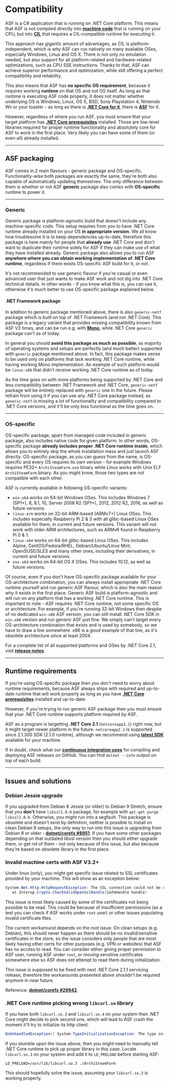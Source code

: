 # Compatibility

ASF is a C# application that is running on .NET Core platform. This means that ASF is not compiled directly into **[machine code](https://en.wikipedia.org/wiki/Machine_code)** that is running on your CPU, but into **[CIL](https://en.wikipedia.org/wiki/Common_Intermediate_Language)** that requires a CIL-compatible runtime for executing it.

This approach has gigantic amount of advantages, as CIL is platform-independent, which is why ASF can run natively on many available OSes, especially Windows, Linux and OS X. There is not only no emulation needed, but also support for all platform-related and hardware-related optimizations, such as CPU SSE instructions. Thanks to that, ASF can achieve superior performance and optimization, while still offering a perfect compatibility and reliability.

This also means that ASF has **no specific OS requirement**, because it requires working **runtime** on that OS and not OS itself. As long as that runtime is executing ASF code properly, it does not matter whether underlying OS is Windows, Linux, OS X, BSD, Sony Playstation 4, Nintendo Wii or your toaster - as long as there is **[.NET Core for it](https://github.com/dotnet/core-setup#daily-builds)**, there is **[ASF](https://github.com/JustArchi/ArchiSteamFarm/releases/latest)** for it.

However, regardless of where you run ASF, you must ensure that your target platform has **[.NET Core prerequisites](https://github.com/dotnet/core/blob/master/Documentation/prereqs.md)** installed. Those are low-level libraries required for proper runtime functionality and absolutely core for ASF to work in the first place. Very likely you can have some of them (or even all) already installed.

---

## ASF packaging

ASF comes in 2 main flavours - generic package and OS-specific. Functionality-wise both packages are exactly the same, they're both also capable of automatically updating themselves. The only difference between them is whether or not ASF **generic** package also comes with **OS-specific** runtime to power it.

---

### Generic

Generic package is platform-agnostic build that doesn't include any machine-specific code. This setup requires from you to have .NET Core runtime already installed on your OS **in appropriate version**. We all know how troublesome it is to keep dependencies up-to-date, therefore this package is here mainly for people that **already use** .NET Core and don't want to duplicate their runtime solely for ASF if they can make use of what they have installed already. Generic package also allows you to run ASF **anywhere where you can obtain working implementation of .NET Core runtime**, regardless if there exists OS-specific ASF build for it, or not.

It's not recommended to use generic flavour if you're casual or even advanced user that just wants to make ASF work and not dig into .NET Core technical details. In other words - if you know what this is, you can use it, otherwise it's much better to use OS-specific package explained below.

#### .NET Framework package

In addition to generic package mentioned above, there is also `generic-netf` package which is built on top of .NET Framework (and not .NET Core). This package is a legacy variant that provides missing compatibility known from ASF V2 times, and can be run e.g. with **[Mono](https://www.mono-project.com)**, while .NET Core `generic` package can't as of today.

In general you should **avoid this package as much as possible**, as majority of operating systems and setups are perfectly (and much better) supported with `generic` package mentioned above. In fact, this package makes sense to be used only on platforms that lack working .NET Core runtime, while having working Mono implementation. An example of such platform would be `linux-x86` that didn't receive working .NET Core runtime as of today.

As the time goes on with more platforms being supported by .NET Core and less compatibility between .NET Framework and .NET Core, `generic-netf` package will be entirely replaced with `generic` one in the future. Please refrain from using it if you can use any .NET Core package instead, as `generic-netf` is missing a lot of functionality and compatibility compared to .NET Core versions, and it'll be only less functional as the time goes on.

---

### OS-specific

OS-specific package, apart from managed code included in generic package, also includes native code for given platform. In other words, OS-specific package **already includes proper .NET Core runtime inside**, which allows you to entirely skip the whole installation mess and just launch ASF directly. OS-specific package, as you can guess from the name, is OS-specific and every OS requires its own version - for example Windows requires PE32+ `ArchiSteamFarm.exe` binary while Linux works with Unix ELF `ArchiSteamFarm` binary. As you might know, those two types are not compatible with each other.

ASF is currently available in following OS-specific variants:

- `win-x64` works on 64-bit Windows OSes. This includes Windows 7 (SP1+), 8, 8.1, 10, Server 2008 R2 (SP1+), 2012, 2012 R2, 2016, as well as future versions.
- `linux-arm` works on 32-bit ARM-based (ARMv7+) Linux OSes. This includes especially Raspberry Pi 2 & 3 with all glibc-based Linux OSes available for them, in current and future versions. This variant will not work with older ARM architectures, such as ARMv6 found in Raspberry Pi 0 & 1.
- `linux-x64` works on 64-bit glibc-based Linux OSes. This includes Alpine, CentOS/Fedora/RHEL, Debian/Ubuntu/Linux Mint, OpenSUSE/SLES and many other ones, including their derivatives, in current and future versions.
- `osx-x64` works on 64-bit OS X OSes. This includes 10.12, as well as future versions.

Of course, even if you don't have OS-specific package available for your OS-architecture combination, you can always install appropriate .NET Core runtime yourself and run generic ASF flavour, which is also the main reason why it exists in the first place. Generic ASF build is platform-agnostic and will run on any platform that has a working .NET Core runtime. This is important to note - ASF requires .NET Core runtime, not some specific OS or architecture. For example, if you're running 32-bit Windows then despite of no dedicated `win-x86` ASF version, you can still install .NET Core SDK in `win-x86` version and run generic ASF just fine. We simply can't target every OS-architecture combination that exists and is used by somebody, so we have to draw a line somewhere. x86 is a good example of that line, as it's obsolete architecture since at least 2004.

For a complete list of all supported platforms and OSes by .NET Core 2.1, visit **[release notes](https://github.com/dotnet/core/blob/master/release-notes/2.1/2.1-supported-os.md)**.

---

## Runtime requirements

If you're using OS-specific package then you don't need to worry about runtime requirements, because ASF always ships with required and up-to-date runtime that will work properly as long as you have **[.NET Core prerequisites](https://github.com/dotnet/core/blob/master/Documentation/prereqs.md)** installed and up-to-date.

However, if you're trying to run generic ASF package then you must ensure that your .NET Core runtime supports platform required by ASF.

ASF as a program is targetting **.NET Core 2.1** (`netcoreapp2.1`) right now, but it might target newer platform in the future. `netcoreapp2.1` is supported since 2.1.300 SDK (2.1.0 runtime), although we recommend using **[latest SDK](https://www.microsoft.com/net/download)** available for your machine.

If in doubt, check what our **[continuous integration uses](https://ci.appveyor.com/project/JustArchi/ArchiSteamFarm)** for compiling and deploying ASF releases on GitHub. You can find `dotnet --info` output on top of each build.

---

## Issues and solutions

### Debian Jessie upgrade

If you upgraded from Debian 8 Jessie (or older) to Debian 9 Stretch, ensure that you **don't** have `libssl1.0.0` package, for example with `apt-get purge libssl1.0.0`. Otherwise, you might run into a segfault. This package is obsolete and doesn't exist by definition, neither is possible to install on clean Debian 9 setups, the only way to run into this issue is upgrading from Debian 8 or older - **[dotnet/corefx #8951](https://github.com/dotnet/corefx/issues/8951#issuecomment-314455190)**. If you have some other packages depending on that outdated libssl version then you should either upgrade them, or get rid of them - not only because of this issue, but also because they're based on obsolete library in the first place.

### Invalid machine certs with ASF V3.2+

Under linux (only), you might get specific issue related to SSL certificates provided by your machine. This will show as an exception below:

```csharp
System.Net.Http.HttpRequestException: The SSL connection could not be established, see inner exception. ---> Interop+Crypto+OpenSslCryptographicException: error:2006D002:BIO routines:BIO_new_file:system lib
   at Interop.Crypto.CheckValidOpenSslHandle(SafeHandle handle)
```

This issue is most likely caused by some of the certificates not being possible to be read. This could be because of insufficient permissions (as a test you can check if ASF works under `root` user) or other issues populating invalid certificate files.

The current workaround depends on the root issue. On clean setups (e.g. Debian), this should never happen as there should be no invalid/sensitive certificates in the store, so the issue considers only people that are most likely having other certs for other purposes (e.g. VPN or websites) that ASF has no access to read. You can consider either giving proper permission to ASF user, running ASF under `root`, or moving sensitive certificates somewhere else so ASF does not attempt to read them during initialization.

This issue is supposed to be fixed with next .NET Core 2.1.1 servicing release, therefore the workarounds presented above shouldn't be required anymore in near future.

Reference: **[dotnet/corefx #29942](https://github.com/dotnet/corefx/issues/29942)**.

### .NET Core runtime picking wrong `libcurl.so` library

If you have both `libcurl.so.3` and `libcurl.so.4` on your system then .NET Core might decide to pick second one, which will lead to ASF crash the moment it'll try to initialize its http client.

```csharp
OnUnhandledException() System.TypeInitializationException: The type initializer for 'System.Net.Http.CurlHandler' threw an exception. ---> System.TypeInitializationException: The type initializer for 'Http' threw an exception. ---> System.TypeInitializationException: The type initializer for 'HttpInitializer' threw an exception. ---> System.DllNotFoundException: Unable to load DLL 'System.Net.Http.Native': The specified module or one of its dependencies could not be found.
```

If you stumble upon the issue above, then you might need to manually tell .NET Core runtime to pick up proper library in this case. Locate `libcurl.so.3` on your system and add it to `LD_PRELOAD` before starting ASF:

```shell
LD_PRELOAD=/usr/lib/libcurl.so.3 ./ArchiSteamFarm
```

This should hopefully solve the issue, assuming your `libcurl.so.3` is working properly.